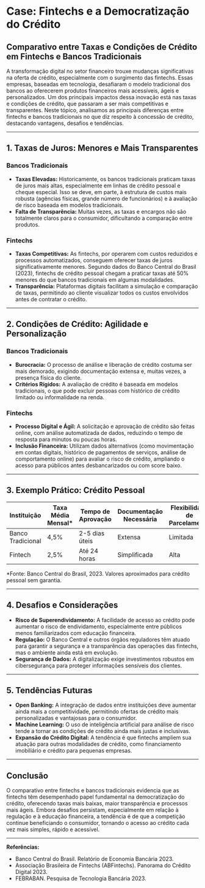 # Case: Fintechs e a Democratização do Crédito

## Comparativo entre Taxas e Condições de Crédito em Fintechs e Bancos Tradicionais

A transformação digital no setor financeiro trouxe mudanças significativas na oferta de crédito, especialmente com o surgimento das fintechs. Essas empresas, baseadas em tecnologia, desafiaram o modelo tradicional dos bancos ao oferecerem produtos financeiros mais acessíveis, ágeis e personalizados. Um dos principais impactos dessa inovação está nas taxas e condições de crédito, que passaram a ser mais competitivas e transparentes. Neste tópico, analisamos as principais diferenças entre fintechs e bancos tradicionais no que diz respeito à concessão de crédito, destacando vantagens, desafios e tendências.

---

## 1. **Taxas de Juros: Menores e Mais Transparentes**

### **Bancos Tradicionais**
- **Taxas Elevadas:** Historicamente, os bancos tradicionais praticam taxas de juros mais altas, especialmente em linhas de crédito pessoal e cheque especial. Isso se deve, em parte, à estrutura de custos mais robusta (agências físicas, grande número de funcionários) e à avaliação de risco baseada em modelos tradicionais.
- **Falta de Transparência:** Muitas vezes, as taxas e encargos não são totalmente claros para o consumidor, dificultando a comparação entre produtos.

### **Fintechs**
- **Taxas Competitivas:** As fintechs, por operarem com custos reduzidos e processos automatizados, conseguem oferecer taxas de juros significativamente menores. Segundo dados do Banco Central do Brasil (2023), fintechs de crédito pessoal chegam a praticar taxas até 50% menores do que bancos tradicionais em algumas modalidades.
- **Transparência:** Plataformas digitais facilitam a simulação e comparação de taxas, permitindo ao cliente visualizar todos os custos envolvidos antes de contratar o crédito.

---

## 2. **Condições de Crédito: Agilidade e Personalização**

### **Bancos Tradicionais**
- **Burocracia:** O processo de análise e liberação de crédito costuma ser mais demorado, exigindo documentação extensa e, muitas vezes, a presença física do cliente.
- **Critérios Rígidos:** A avaliação de crédito é baseada em modelos tradicionais, o que pode excluir pessoas com histórico de crédito limitado ou informalidade na renda.

### **Fintechs**
- **Processo Digital e Ágil:** A solicitação e aprovação de crédito são feitas online, com análise automatizada de dados, reduzindo o tempo de resposta para minutos ou poucas horas.
- **Inclusão Financeira:** Utilizam dados alternativos (como movimentação em contas digitais, histórico de pagamentos de serviços, análise de comportamento online) para avaliar o risco de crédito, ampliando o acesso para públicos antes desbancarizados ou com score baixo.

---

## 3. **Exemplo Prático: Crédito Pessoal**

| Instituição         | Taxa Média Mensal* | Tempo de Aprovação | Documentação Necessária | Flexibilidade de Parcelamento |
|---------------------|-------------------|--------------------|------------------------|-------------------------------|
| Banco Tradicional   | 4,5%              | 2-5 dias úteis     | Extensa                | Limitada                      |
| Fintech             | 2,5%              | Até 24 horas       | Simplificada           | Alta                          |

*Fonte: Banco Central do Brasil, 2023. Valores aproximados para crédito pessoal sem garantia.

---

## 4. **Desafios e Considerações**

- **Risco de Superendividamento:** A facilidade de acesso ao crédito pode aumentar o risco de endividamento, especialmente entre públicos menos familiarizados com educação financeira.
- **Regulação:** O Banco Central e outros órgãos reguladores têm atuado para garantir a segurança e a transparência das operações das fintechs, mas o ambiente ainda está em evolução.
- **Segurança de Dados:** A digitalização exige investimentos robustos em cibersegurança para proteger informações sensíveis dos clientes.

---

## 5. **Tendências Futuras**

- **Open Banking:** A integração de dados entre instituições deve aumentar ainda mais a competitividade, permitindo ofertas de crédito mais personalizadas e vantajosas para o consumidor.
- **Machine Learning:** O uso de inteligência artificial para análise de risco tende a tornar as condições de crédito ainda mais justas e inclusivas.
- **Expansão do Crédito Digital:** A tendência é que fintechs ampliem sua atuação para outras modalidades de crédito, como financiamento imobiliário e crédito para pequenas empresas.

---

## **Conclusão**

O comparativo entre fintechs e bancos tradicionais evidencia que as fintechs têm desempenhado papel fundamental na democratização do crédito, oferecendo taxas mais baixas, maior transparência e processos mais ágeis. Embora desafios persistam, especialmente em relação à regulação e à educação financeira, a tendência é de que a competição continue beneficiando o consumidor, tornando o acesso ao crédito cada vez mais simples, rápido e acessível.

---

**Referências:**
- Banco Central do Brasil. Relatório de Economia Bancária 2023.
- Associação Brasileira de Fintechs (ABFintechs). Panorama do Crédito Digital 2023.
- FEBRABAN. Pesquisa de Tecnologia Bancária 2023.